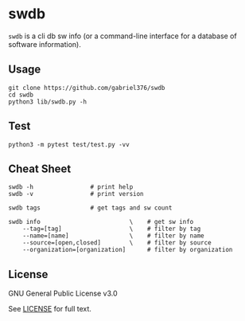 # swdb
  `swdb` is a cli db sw info (or a command-line interface for a database of software information).

## Usage
```Shell
git clone https://github.com/gabriel376/swdb
cd swdb
python3 lib/swdb.py -h
```

## Test
```Shell
python3 -m pytest test/test.py -vv
```

## Cheat Sheet
```
swdb -h                # print help
swdb -v                # print version

swdb tags              # get tags and sw count

swdb info                         \    # get sw info
    --tag=[tag]                   \    # filter by tag
    --name=[name]                 \    # filter by name
    --source=[open,closed]        \    # filter by source
    --organization=[organization]      # filter by organization
```

## License
GNU General Public License v3.0

See [LICENSE](https://github.com/gabriel376/swdb/blob/master/LICENSE) for full text.
